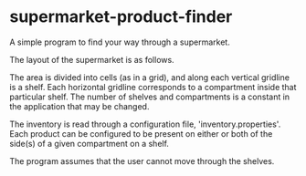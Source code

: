 # supermarket-product-finder
A simple program to find your way through a supermarket.

The layout of the supermarket is as follows.

The area is divided into cells (as in a grid), and along each vertical gridline is a shelf. Each horizontal gridline corresponds to a compartment inside that particular shelf. The number of shelves and compartments is a constant in the application that may be changed.

The inventory is read through a configuration file, 'inventory.properties'. Each product can be configured to be present on either or both of the side(s) of a given compartment on a shelf.

The program assumes that the user cannot move through the shelves.
